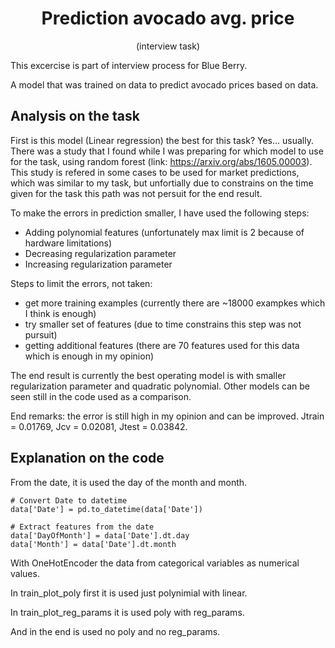 <div align="center">
  <h1>Prediction avocado avg. price</h1>
 <p>(interview task)</p>
</div>

This excercise is part of interview process for Blue Berry. 

A model that was trained on data to predict avocado prices based on data.

## Analysis on the task
 First is this model (Linear regression) the best for this task?
 Yes... usually. There was a study that I found while I was preparing for which model to use for the task, using random forest (link: https://arxiv.org/abs/1605.00003). This study is refered in some cases to be used for market predictions, which was similar to my task, but unfortially due to constrains on the time given for the task this path was not persuit for the end result.

 To make the errors in prediction smaller, I have used the following steps:
 - Adding polynomial features (unfortunately max limit is 2 because of hardware limitations)
 - Decreasing regularization parameter
 - Increasing regularization parameter

Steps to limit the errors, not taken:
- get more training examples (currently there are ~18000 exampkes which I think is enough)
- try smaller set of features (due to time constrains this step was not pursuit)
- getting additional features (there are 70 features used for this data which is enough in my opinion)

The end result is currently the best operating model is with smaller regularization parameter and quadratic polynomial. Other models can be seen still in the code used as a comparison.

End remarks: the error is still high in my opinion and can be improved. Jtrain = 0.01769, Jcv = 0.02081, Jtest = 0.03842.


## Explanation on the code
From the date, it is used the day of the month and month.
```
# Convert Date to datetime
data['Date'] = pd.to_datetime(data['Date'])

# Extract features from the date
data['DayOfMonth'] = data['Date'].dt.day
data['Month'] = data['Date'].dt.month
```

With OneHotEncoder the data from categorical variables as numerical values.

In train_plot_poly first it is used just polynimial with linear.

In train_plot_reg_params it is used poly with reg_params.

And in the end  is used no poly and no reg_params.


 
